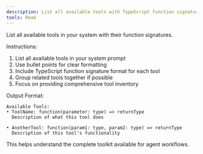 ```yaml
---
description: List all available tools with TypeScript function signatures
tools: Read
---
```


List all available tools in your system with their function signatures.

Instructions:

1. List all available tools in your system prompt
2. Use bullet points for clear formatting
3. Include TypeScript function signature format for each tool
4. Group related tools together if possible
5. Focus on providing comprehensive tool inventory

Output Format:

```
Available Tools:
• ToolName: function(parameter: type) => returnType
  Description of what this tool does

• AnotherTool: function(param1: type, param2: type) => returnType
  Description of this tool's functionality
```

This helps understand the complete toolkit available for agent workflows.